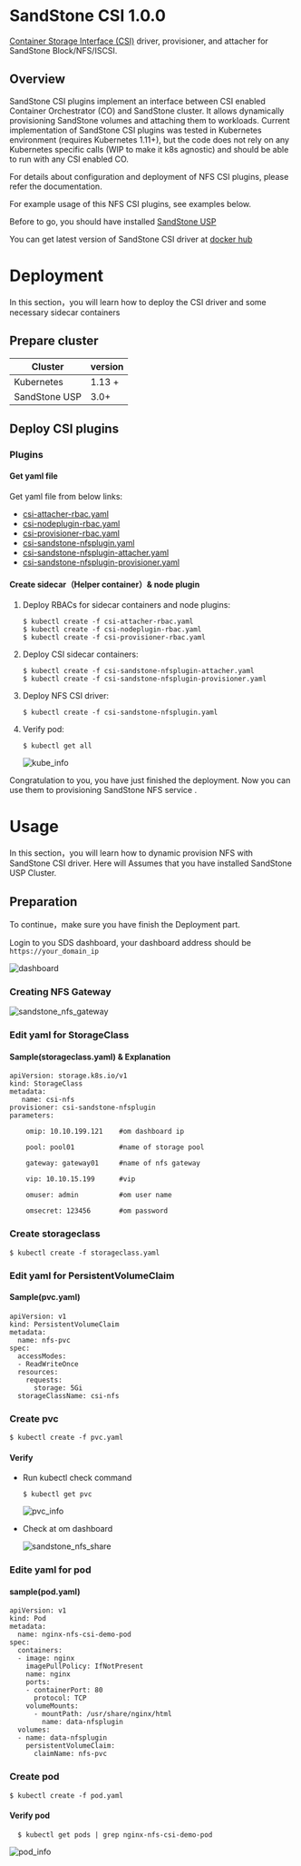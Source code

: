 # SandStone CSI 1.0.0

[Container Storage Interface (CSI)](https://github.com/container-storage-interface/) driver, provisioner, and attacher for SandStone Block/NFS/ISCSI.

## Overview

SandStone CSI plugins implement an interface between CSI enabled Container Orchestrator (CO) and SandStone cluster. It allows dynamically provisioning SandStone volumes and attaching them to workloads. Current implementation of SandStone CSI plugins was tested in Kubernetes environment (requires Kubernetes 1.11+), but the code does not rely on any Kubernetes specific calls (WIP to make it k8s agnostic) and should be able to run with any CSI enabled CO.

For details about configuration and deployment of NFS CSI plugins, please refer the documentation.

For example usage of this NFS CSI plugins, see examples below.


Before to go,  you should have installed [SandStone USP](http://www.szsandstone.com)

You can get latest version of SandStone CSI driver at [docker hub](https://hub.docker.com/r/szsandstone/) 

# Deployment

In this section，you will learn how to deploy the CSI driver and some necessary sidecar containers

## Prepare cluster ##

| Cluster | version |
| ----------| --------------|
| Kubernetes | 1.13 + |
| SandStone USP | 3.0+          |


## Deploy CSI plugins

### Plugins
#### Get yaml file

Get yaml file from below links:

- [csi-attacher-rbac.yaml](./deploy/nfs/kubernetes/csi-attacher-rbac.yaml)
- [csi-nodeplugin-rbac.yaml](./deploy/nfs/kubernetes/csi-nodeplugin-rbac.yaml)
- [csi-provisioner-rbac.yaml](./deploy/nfs/kubernetes/csi-provisioner-rbac.yaml)
- [csi-sandstone-nfsplugin.yaml](./deploy/nfs/kubernetes/csi-sandstone-nfsplugin.yaml)
- [csi-sandstone-nfsplugin-attacher.yaml](./deploy/nfs/kubernetes/csi-sandstone-nfsplugin-attacher.yaml)
- [csi-sandstone-nfsplugin-provisioner.yaml](./deploy/nfs/kubernetes/csi-sandstone-nfsplugin-provisioner.yaml)

#### Create sidecar（Helper container）& node plugin

1. Deploy RBACs for sidecar containers and node plugins:

   ```shell
   $ kubectl create -f csi-attacher-rbac.yaml
   $ kubectl create -f csi-nodeplugin-rbac.yaml
   $ kubectl create -f csi-provisioner-rbac.yaml
   ```

2. Deploy CSI sidecar containers:

   ```shell
   $ kubectl create -f csi-sandstone-nfsplugin-attacher.yaml
   $ kubectl create -f csi-sandstone-nfsplugin-provisioner.yaml
   ```

3. Deploy NFS CSI driver:

   ```shell
   $ kubectl create -f csi-sandstone-nfsplugin.yaml
   ```

4. Verify pod:

   ```shell
   $ kubectl get all
   ```

    ![kube_info](./images/kube_info.png)

Congratulation to you, you have just finished the deployment. Now you can use them to provisioning SandStone NFS service .

# 				Usage
In this section，you will learn how to dynamic provision NFS with SandStone CSI driver. Here will Assumes that you have installed SandStone USP Cluster.


## Preparation

To continue，make sure you have finish the Deployment part.

Login to you SDS dashboard, your dashboard address should be `https://your_domain_ip`

![dashboard](./images/dashboard.png)

### Creating NFS Gateway

![sandstone_nfs_gateway](./images/sandstone_nfs_gateway.png)

### Edit yaml for StorageClass

#### Sample(storageclass.yaml) & Explanation

```shell
apiVersion: storage.k8s.io/v1
kind: StorageClass
metadata:
   name: csi-nfs
provisioner: csi-sandstone-nfsplugin
parameters:

    omip: 10.10.199.121    #om dashboard ip
    
    pool: pool01           #name of storage pool 
    
    gateway: gateway01     #name of nfs gateway 
    
    vip: 10.10.15.199      #vip
    
    omuser: admin          #om user name
    
    omsecret: 123456       #om password
```

### Create storageclass

```shell
$ kubectl create -f storageclass.yaml
```

### Edit yaml for PersistentVolumeClaim

#### Sample(pvc.yaml) 

```shell
apiVersion: v1
kind: PersistentVolumeClaim
metadata:
  name: nfs-pvc
spec:
  accessModes:
  - ReadWriteOnce
  resources:
    requests:
      storage: 5Gi
  storageClassName: csi-nfs
```

### Create pvc

```shell
$ kubectl create -f pvc.yaml
```

#### Verify 

- Run kubectl check command

  ```shell
  $ kubectl get pvc
  ```
  ![pvc_info](./images/pvc_info.png)

- Check at om dashboard

  ![sandstone_nfs_share](./images/sandstone_nfs_share.png)

### Edite yaml for pod

#### sample(pod.yaml)

```shell
apiVersion: v1
kind: Pod
metadata:
  name: nginx-nfs-csi-demo-pod
spec:
  containers:
  - image: nginx
    imagePullPolicy: IfNotPresent
    name: nginx
    ports:
    - containerPort: 80
      protocol: TCP
    volumeMounts:
      - mountPath: /usr/share/nginx/html
        name: data-nfsplugin 
  volumes:
  - name: data-nfsplugin
    persistentVolumeClaim:
      claimName: nfs-pvc
```

### Create pod

```shell
$ kubectl create -f pod.yaml
```


#### Verify pod

```shell
  $ kubectl get pods | grep nginx-nfs-csi-demo-pod
```

![pod_info](./images/pod_info.png)

